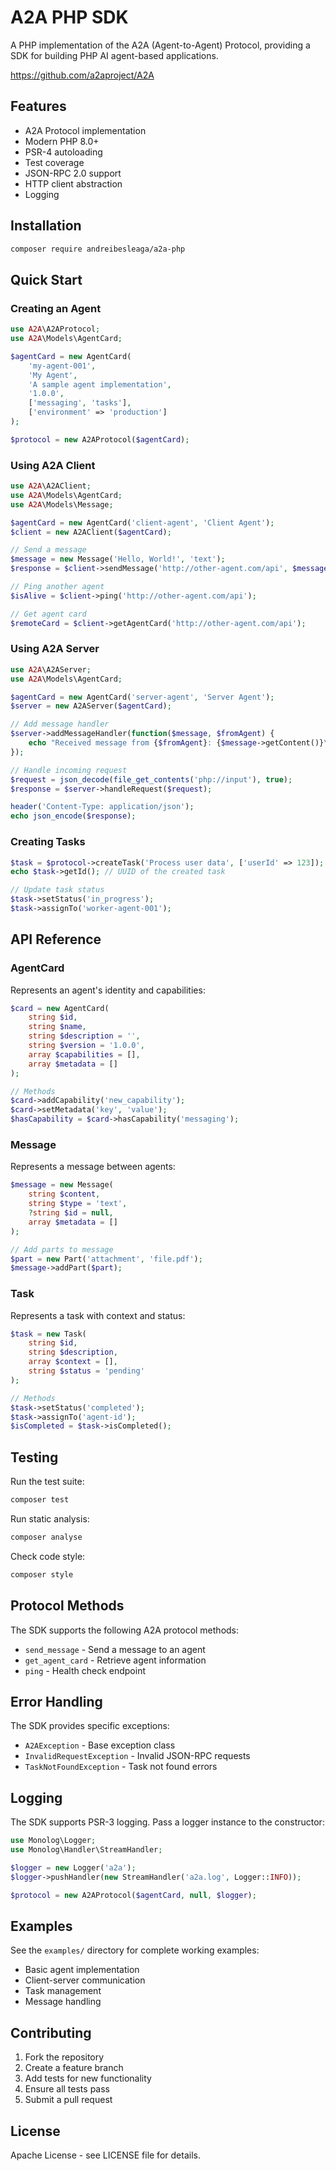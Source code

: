 # A2A PHP SDK

A PHP implementation of the A2A (Agent-to-Agent) Protocol, providing a SDK for building PHP AI agent-based applications.

https://github.com/a2aproject/A2A

## Features

-  A2A Protocol implementation
-  Modern PHP 8.0+
-  PSR-4 autoloading
-  Test coverage
-  JSON-RPC 2.0 support
-  HTTP client abstraction
-  Logging

## Installation

```bash
composer require andreibesleaga/a2a-php
```

## Quick Start

### Creating an Agent

```php
use A2A\A2AProtocol;
use A2A\Models\AgentCard;

$agentCard = new AgentCard(
    'my-agent-001',
    'My Agent',
    'A sample agent implementation',
    '1.0.0',
    ['messaging', 'tasks'],
    ['environment' => 'production']
);

$protocol = new A2AProtocol($agentCard);
```

### Using A2A Client

```php
use A2A\A2AClient;
use A2A\Models\AgentCard;
use A2A\Models\Message;

$agentCard = new AgentCard('client-agent', 'Client Agent');
$client = new A2AClient($agentCard);

// Send a message
$message = new Message('Hello, World!', 'text');
$response = $client->sendMessage('http://other-agent.com/api', $message);

// Ping another agent
$isAlive = $client->ping('http://other-agent.com/api');

// Get agent card
$remoteCard = $client->getAgentCard('http://other-agent.com/api');
```

### Using A2A Server

```php
use A2A\A2AServer;
use A2A\Models\AgentCard;

$agentCard = new AgentCard('server-agent', 'Server Agent');
$server = new A2AServer($agentCard);

// Add message handler
$server->addMessageHandler(function($message, $fromAgent) {
    echo "Received message from {$fromAgent}: {$message->getContent()}\n";
});

// Handle incoming request
$request = json_decode(file_get_contents('php://input'), true);
$response = $server->handleRequest($request);

header('Content-Type: application/json');
echo json_encode($response);
```

### Creating Tasks

```php
$task = $protocol->createTask('Process user data', ['userId' => 123]);
echo $task->getId(); // UUID of the created task

// Update task status
$task->setStatus('in_progress');
$task->assignTo('worker-agent-001');
```

## API Reference

### AgentCard

Represents an agent's identity and capabilities:

```php
$card = new AgentCard(
    string $id,
    string $name,
    string $description = '',
    string $version = '1.0.0',
    array $capabilities = [],
    array $metadata = []
);

// Methods
$card->addCapability('new_capability');
$card->setMetadata('key', 'value');
$hasCapability = $card->hasCapability('messaging');
```

### Message

Represents a message between agents:

```php
$message = new Message(
    string $content,
    string $type = 'text',
    ?string $id = null,
    array $metadata = []
);

// Add parts to message
$part = new Part('attachment', 'file.pdf');
$message->addPart($part);
```

### Task

Represents a task with context and status:

```php
$task = new Task(
    string $id,
    string $description,
    array $context = [],
    string $status = 'pending'
);

// Methods
$task->setStatus('completed');
$task->assignTo('agent-id');
$isCompleted = $task->isCompleted();
```

## Testing

Run the test suite:

```bash
composer test
```

Run static analysis:

```bash
composer analyse
```

Check code style:

```bash
composer style
```

## Protocol Methods

The SDK supports the following A2A protocol methods:

- `send_message` - Send a message to an agent
- `get_agent_card` - Retrieve agent information
- `ping` - Health check endpoint

## Error Handling

The SDK provides specific exceptions:

- `A2AException` - Base exception class
- `InvalidRequestException` - Invalid JSON-RPC requests
- `TaskNotFoundException` - Task not found errors

## Logging

The SDK supports PSR-3 logging. Pass a logger instance to the constructor:

```php
use Monolog\Logger;
use Monolog\Handler\StreamHandler;

$logger = new Logger('a2a');
$logger->pushHandler(new StreamHandler('a2a.log', Logger::INFO));

$protocol = new A2AProtocol($agentCard, null, $logger);
```

## Examples

See the `examples/` directory for complete working examples:

- Basic agent implementation
- Client-server communication
- Task management
- Message handling

## Contributing

1. Fork the repository
2. Create a feature branch
3. Add tests for new functionality
4. Ensure all tests pass
5. Submit a pull request

## License

Apache License - see LICENSE file for details.
